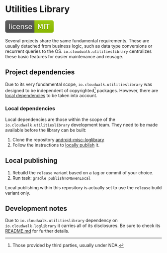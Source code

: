 # Utilities Library

<img src="SHIELD.svg"/><br/>

Several projects share the same fundamental requirements. These are usually
detached from business logic, such as data type conversions or recurrent
queries to the OS. `io.cloudwalk.utilitieslibrary` centralizes these basic
features for easier maintenance and reusage.  

## Project dependencies

Due to its very fundamental scope, `io.cloudwalk.utilitieslibrary` was designed
to be independent of copyrighted[^1] packages. However, there are
[local dependencies](#local-dependencies) to be taken into account.  

[^1]: Those provided by third parties, usually under NDA.

### Local dependencies

Local dependencies are those within the scope of the
`io.cloudwalk.utilitieslibrary` development team. They need to be made
available before the library can be built:  

1. Clone the repository [android-misc-loglibrary](https://github.com/mauriciospinardi/android-misc-loglibrary)
2. Follow the instructions to [locally publish](#local-publishing) it.

## Local publishing

1. Rebuild the `release` variant based on a tag or commit of your choice.
2. Run task: `gradle publishToMavenLocal`

Local publishing within this repository is actually set to use the `release`
build variant only.  

## Development notes

Due to `io.cloudwalk.utilitieslibrary` dependency on `io.cloudwalk.loglibrary`
it carries all of its disclosures. Be sure to check its
[README.md](https://github.com/mauriciospinardi/android-misc-loglibrary/blob/main/README.md)
for further details.  
